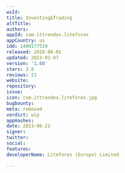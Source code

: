 ```yaml
---
wsId: 
title: Investing&Trading
altTitle: 
authors: 
appId: com.ittrendex.liteforex
appCountry: us
idd: 1400177519
released: 2018-08-01
updated: 2023-02-07
version: '1.68'
stars: 3.8
reviews: 21
website: 
repository: 
issue: 
icon: com.ittrendex.liteforex.jpg
bugbounty: 
meta: removed
verdict: wip
appHashes: 
date: 2023-06-21
signer: 
twitter: 
social: 
features: 
developerName: Liteforex (Europe) Limited

---
```


